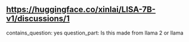 ## https://huggingface.co/xinlai/LISA-7B-v1/discussions/1

contains_question: yes
question_part: Is this made from llama 2 or llama 